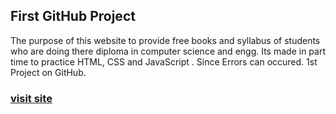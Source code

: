 <h2> First GitHub Project</h2>
The purpose of this website to provide free books and syllabus of students who are doing there diploma in computer science and engg. Its made in part time to practice HTML, CSS and JavaScript . Since Errors can occured. 
1st Project on GitHub.

<h3><a href="https://vivekthakurcse.github.io/LearnIT.github.io/">visit site</a></h3>
